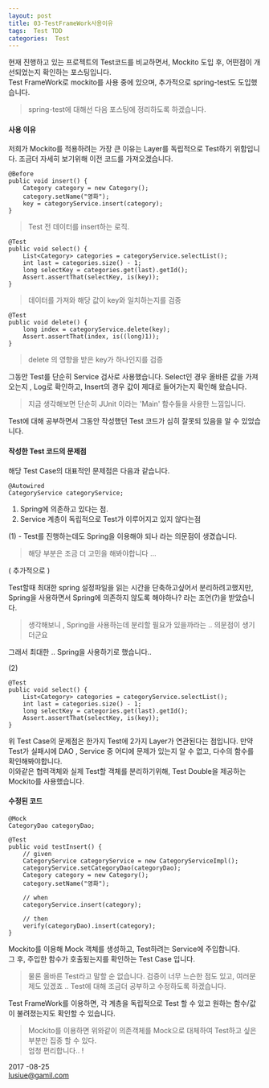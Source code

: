 ```yaml
---
layout: post
title: 03-TestFrameWork사용이유
tags:  Test TDD
categories:  Test
---       
```



현재 진행하고 있는 프로젝트의 Test코드를 비교하면서, Mockito 도입 후, 어떤점이 개선되었는지 확인하는 포스팅입니다.      
Test FrameWork로 mockito를 사용 중에 있으며, 추가적으로 spring-test도 도입했습니다.     

> spring-test에 대해선 다음 포스팅에 정리하도록 하겠습니다.   

#### 사용 이유           

저희가 Mockito를 적용하려는 가장 큰 이유는 Layer를 독립적으로 Test하기 위함입니다. 조금더 자세히 보기위해 이전 코드를 가져오겠습니다.    
	
	@Before
	public void insert() {
		Category category = new Category();
		category.setName("영화");
		key = categoryService.insert(category);
	}

> Test 전 데이터를 insert하는 로직.     

	@Test
	public void select() {
		List<Category> categories = categoryService.selectList();
		int last = categories.size() - 1;
		long selectKey = categories.get(last).getId();
		Assert.assertThat(selectKey, is(key));
	}

> 데이터를 가져와 해당 값이 key와 일치하는지를 검증 

	@Test
	public void delete() {
		long index = categoryService.delete(key);
		Assert.assertThat(index, is((long)1));
	}
	
> delete 의 영향을 받은 key가 하나인지를 검증       

그동안 Test를 단순히 Service 검사로 사용했습니다. Select인 경우 올바른 값을 가져오는지 , Log로 확인하고,
Insert의 경우 값이 제대로 들어가는지 확인해 왔습니다.    

> 지금 생각해보면 단순히 JUnit 이라는 'Main' 함수들을 사용한 느낌입니다.      

Test에 대해 공부하면서 그동안 작성했던 Test 코드가 심히 잘못되 있음을 알 수 있었습니다.        

#### 작성한 Test 코드의 문제점         

해당 Test Case의 대표적인 문제점은 다음과 같습니다.     

	@Autowired
	CategoryService categoryService;      

1. Spring에 의존하고 있다는 점.
2. Service 계층이 독립적으로 Test가 이루어지고 있지 않다는점       

(1) - Test를 진행하는데도 Spring을 이용해야 되나 라는 의문점이 생겼습니다.      

> 해당 부분은 조금 더 고민을 해봐야합니다 ... 
     
( 추가적으로 )             
   
Test할때 최대한 spring 설정파일을 읽는 시간을 단축하고싶어서 분리하려고했지만,    
Spring을 사용하면서 Spring에 의존하지 않도록 해야하나? 라는 조언(?)을 받았습니다.    

> 생각해보니 , Spring을 사용하는데 분리할 필요가 있을까라는 .. 의문점이 생기더군요     

그래서 최대한 .. Spring을 사용하기로 했습니다..     


(2)       

	@Test
	public void select() {
		List<Category> categories = categoryService.selectList();
		int last = categories.size() - 1;
		long selectKey = categories.get(last).getId();
		Assert.assertThat(selectKey, is(key));
	}    
	
위 Test Case의 문제점은 한가지 Test에 2가지 Layer가 연관된다는 점입니다. 
만약 Test가 실패시에 DAO , Service 중 어디에 문제가 있는지 알 수 없고, 다수의 함수를 확인해봐야합니다.     
이와같은 협력객체와 실제 Test할 객체를 분리하기위해, Test Double을 제공하는 Mockito를 사용했습니다.        

#### 수정된 코드

	@Mock
	CategoryDao categoryDao;

	@Test
	public void testInsert() {
		// given
		CategoryService categoryService = new CategoryServiceImpl();
		categoryService.setCategoryDao(categoryDao);
		Category category = new Category();
		category.setName("영화");

		// when
		categoryService.insert(category);

		// then
		verify(categoryDao).insert(category);
	}

	
Mockito를 이용해 Mock 객체를 생성하고, Test하려는 Service에 주입합니다.      
그 후, 주입한 함수가 호출됬는지를 확인하는 Test Case 입니다.     

> 물론 올바른 Test라고 말할 순 없습니다.
> 검증이 너무 느슨한 점도 있고, 여러문제도 있겠죠 .. 
> Test에 대해 조금더 공부하고 수정하도록 하겠습니다. 

Test FrameWork를 이용하면, 각 계층을 독립적으로 Test 할 수 있고 원하는 함수/값이 불려졌는지도 확인할 수 있습니다.      

> Mockito를 이용하면 위와같이 의존객체를 Mock으로 대체하여 Test하고 싶은 부분만 집중 할 수 있다.      
> 엄청 편리합니다.. !


2017 -08-25      
lusiue@gamil.com          


 